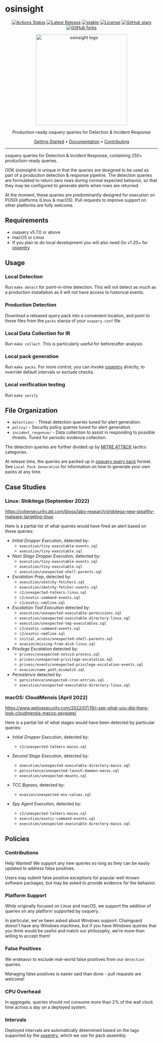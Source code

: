 # osinsight

<div align="center">

[![Actions Status](https://github.com/khulnasoft/osinsight/workflows/verify/badge.svg)](https://github.com/khulnasoft/osinsight/actions)
[![Latest Release](https://img.shields.io/github/v/release/khulnasoft/osinsight?include_prereleases)](https://github.com/khulnasoft/osinsight/releases/latest)
[![stable](https://badges.github.io/stability-badges/dist/stable.svg)](https://github.com/badges/stability-badges)
[![License](https://img.shields.io/github/license/khulnasoft/osinsight)](https://github.com/khulnasoft/osinsight/blob/main/LICENSE)
[![GitHub stars](https://img.shields.io/github/stars/khulnasoft/osinsight?style=social)](https://github.com/khulnasoft/osinsight/stargazers)
[![GitHub forks](https://img.shields.io/github/forks/khulnasoft/osinsight?style=social)](https://github.com/khulnasoft/osinsight/network/members)

<img src="https://raw.githubusercontent.com/khulnasoft/osinsight/main/assets/logo.png" alt="osinsight logo" width="300"/>

Production-ready osquery queries for Detection & Incident Response

[Getting Started](#requirements) • [Documentation](#file-organization) • [Contributing](#contributions)

</div>

---

osquery queries for Detection & Incident Response, containing 250+ production-ready queries.

ODK (osinsight) is unique in that the queries are designed to be used as part of a production detection & response pipeline. The detection queries are formulated to return zero rows during normal expected behavior, so that they may be configured to generate alerts when rows are returned.

At the moment, these queries are predominantly designed for execution on POSIX platforms (Linux & macOS). Pull requests to improve support on other platforms are fully welcome.

## Requirements

* osquery v5.7.0 or above
* macOS or Linux
* If you plan to do local development you will also need Go v1.20+ for [ossentry](https://github.com/khulnasoft-lab/ossentry)

## Usage

### Local Detection

Run `make detect` for point-in-time detection. This will not detect as much as a production installation as it will not have access to historical events.

### Production Detection

Download a released query pack into a convenient location, and point to these files from the `packs` stanza of your `osquery.conf` file

### Local Data Collection for IR

Run `make collect`. This is particularly useful for before/after analysis.

### Local pack generation

Run `make packs`.  For more control, you can invoke [ossentry](https://github.com/khulnasoft-lab/ossentry) directly, to override default intervals or exclude checks.

### Local verification testing

Run `make verify`

## File Organization

* `detection/` - Threat detection queries tuned for alert generation.
* `policy/` - Security policy queries tuned for alert generation.
* `incident_response/` - Data collection to assist in responding to possible threats. Tuned for periodic evidence collection.

The detection queries are further divided up by [MITRE ATT&CK](https://attack.mitre.org/) tactics categories.

At release time, the queries are packed up in [osquery query pack](https://osquery.readthedocs.io/en/stable/deployment/configuration/#query-packs) format. See `Local Pack Generation` for information on how to generate your own packs at any time.

## Case Studies

### Linux: Shikitega (September 2022)

<https://cybersecurity.att.com/blogs/labs-research/shikitega-new-stealthy-malware-targeting-linux>

Here is a partial list of what queries would have fired an alert based on these queries:

* *Initial Dropper Execution*, detected by:
  * `execution/tiny-executable-events.sql`
  * `execution/tiny-executable.sql`
* *Next Stage Dropper Execution*, detected by:
  * `execution/tiny-executable-events.sql`
  * `execution/tiny-executable.sql`
  * `execution/unexpected-shell-parents.sql`
* *Escalation Prep*, detected by:
  * `execution/sketchy-fetchers.sql`
  * `execution/sketchy-fetcher-events.sql`
  * `c2/unexpected-talkers-linux.sql`
  * `c2/exotic-command-events.sql`
  * `c2/exotic-cmdline.sql`
* *Escalation Tool Execution* detected by:
  * `execution/unexpected-executable-permissions.sql`
  * `execution/unexpected-executable-directory-linux.sql`
  * `execution/unexpected-tmp-executables.sql`
  * `c2/exotic-command-events.sql`
  * `c2/exotic-cmdline.sql`
  * `initial_access/unexpected-shell-parents.sql`
  * `evasion/missing-from-disk-linux.sql`
* *Privilege Escalation* detected by:
  * `privesc/unexpected-setxid-process.sql`
  * `privesc/unexpected-privilege-escalation.sql`
  * `privesc/events/unexpected-privilege-escalation-events.sql`
  * `evasion/name_path_mismatch.sql`
* *Persistence* detected by:
  * `persistence/unexpected-cron-entries.sql`
  * `execution/unexpected-executable-directory-linux.sql`

### macOS: CloudMensis (April 2022)

<https://www.welivesecurity.com/2022/07/19/i-see-what-you-did-there-look-cloudmensis-macos-spyware/>

Here is a partial list of what stages would have been detected by particular queries:

* *Initial Dropper Execution*, detected by:
  * `c2/unexpected-talkers-macos.sql`

* *Second Stage Execution*, detected by:
  * `execution/unexpected-executable-directory-macos.sql`
  * `persistence/unexpected-launch-daemon-macos.sql`
  * `execution/unexpected-mounts.sql`

* *TCC Bypass*, detected by:
  * `evasion/unexpected-env-values.sql`

* *Spy Agent Execution*, detected by:
  * `c2/unexpected-talkers-macos.sql`
  * `execution/exotic-command-events.sql`
  * `execution/unexpected-executable-directory-macos.sql`


## Policies

### Contributions

Help Wanted! We support any new queries so long as they can be easily updated to address false positives.

Users may submit false positive exceptions for popular well-known software packages, but may be asked to provide evidence for the behavior.

### Platform Support

While originally focused on Linux and macOS, we support the addition of queries on any platform supported by osquery.

In particular, we've been asked about Windows support: Chainguard doesn't have any Windows machines, but if you have Windows queries that you think would be useful and match our philosophy, we're more than willing to accept them!

### False Positives

We endeavor to exclude real-world false positives from our `detection` queries.

Managing false positives is easier said than done - pull requests are welcome!

### CPU Overhead

In aggregate, queries should not consume more than 2% of the wall clock time across a day on a deployed system.

### Intervals

Deployed intervals are automatically determined based on the tags supported by the [ossentry](https://github.com/khulnasoft-lab/ossentry), which we use for pack assembly.
